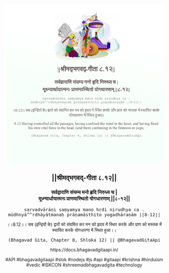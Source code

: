 <img src="../../asset/BG_8_12.png"/>
<center><h2>||श्रीमद्‍भगवद्‍-गीता ८.१२||</h2>
<h3>सर्वद्वाराणि संयम्य मनो हृदि निरुध्य च |<br/>मूध्न्यार्धायात्मनः प्राणमास्थितो योगधारणाम् ||८-१२||</h3>
<pre>sarvadvārāṇi saṃyamya mano hṛdi nirudhya ca .<br/>mūdhnyā^^rdhāyātmanaḥ prāṇamāsthito yogadhāraṇām ||8-12||</pre>
<p>।।8.12।। सब (इन्द्रियों के) द्वारों को संयमित कर मन को हृदय में स्थिर करके और प्राण को मस्तक में स्थापित करके योगधारणा में स्थित हुआ।।</p>
<pre>(Bhagavad Gita, Chapter 8, Shloka 12) || @BhagavadGitaApi</pre><p>https://docs.bhagavadgitaapi.in/</p><p>#API #bhagavadgitaapi #slok #nodejs #js #api #gitaapi #krishna #hinduism #vedic #ISKCON #shreemadbhagavadgita #technology</p></center>